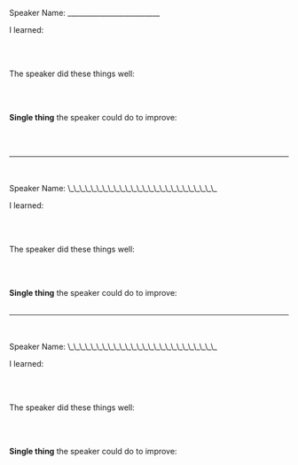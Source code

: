 Speaker Name: \_\_\_\_\_\_\_\_\_\_\_\_\_\_\_\_\_\_\_\_\_\_\_\_\_\_

I learned:

<br>
<br>

The speaker did these things well:

<br>
<br>

__Single thing__ the speaker could do to improve: 

<br>
<br>

-----
<br>
<br>
Speaker Name: \_\_\_\_\_\_\_\_\_\_\_\_\_\_\_\_\_\_\_\_\_\_\_\_\_\_

I learned:

<br>
<br>

The speaker did these things well:

<br>
<br>

__Single thing__ the speaker could do to improve: 
<br>
<br>

-----
<br>
<br>
Speaker Name: \_\_\_\_\_\_\_\_\_\_\_\_\_\_\_\_\_\_\_\_\_\_\_\_\_\_

I learned:

<br>
<br>

The speaker did these things well:

<br>
<br>

__Single thing__ the speaker could do to improve: 
